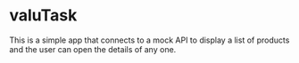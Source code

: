 # valuTask

This is a simple app that connects to a mock API to display a list of products and the
user can open the details of any one.

